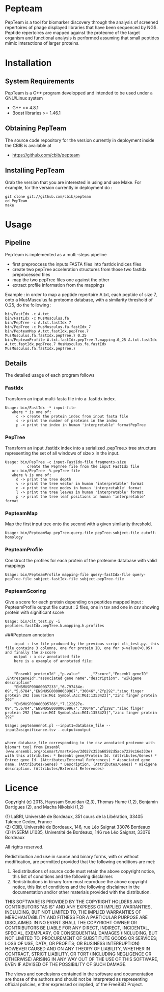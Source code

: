 Pepteam
=======
PepTeam is a tool for biomarker discovery through the analysis of screened repertoires of phage displayed libraries that have been sequenced by NGS.  Peptide repertoires are mapped against the proteome of the target organism and functional analysis is performed assuming that small peptides mimic interactions of larger proteins.

# Installation

## System Requirements

PepTeam is a C++ program developped and intended to be used under a GNU/Linux system

* G++ >= 4.8.1
* Boost libraries >= 1.46.1

## Obtaining PepTeam

The source code repository for the version currently in deployment inside the CBIB is available at

* https://github.com/cbib/pepteam

## Installing PepTeam

Grab the version that you are interested in using and use Make. For example, for the version currently in deployment do :

	git clone git://github.com/cbib/pepteam
	cd PepTeam
	make

# Usage

## Pipeline

PepTeam is implemented as a multi-steps pipeline

* first preproccess the inputs FASTA files into fastIdx indices files
* create two pepTree acceleration structures from those two fastIdx preprocessed files
* map the two pepTree files one against the other
* extract profile information from the mappings

Example : in order to map a peptide repertoire A.txt, each peptide of size 7, onto a MusMusculus.fa proteome database, with a similarity threshold of 0.25, do the following :

	bin/FastIdx -c A.txt
	bin/FastIdx -c MusMusculus.fa
	bin/PepTree -c A.txt.fastIdx 7
	bin/PepTree -c MusMusculus.fa.fastIdx 7
	bin/PepteamMap A.txt.fastIdx.pepTree.7 MusMusculus.fa.fastIdx.pepTree.7 0.25
	bin/PepteamProfile A.txt.fastIdx.pepTree.7.mapping.0_25 A.txt.fastIdx A.txt.fastIdx.pepTree.7 MusMusculus.fa.fastIdx MusMusculus.fa.fastIdx.pepTree.7

## Details

The detailed usage of each program follows

### FastIdx

Transform an input multi-fasta file into a .fastIdx index.

	Usage: bin/FastIdx -* input-file
	   where * is one of:
	     c -> create the protein index from input fasta file
	     s -> print the number of proteins in the index
	     p -> print the index in human 'interpretable' formatPepTree

### PepTree

Transform an input .fastIdx index into a serialized .pepTree.x tree structure representing the set of all windows of size x in the input.

	Usage: bin/PepTree -c input-FastIdx-file fragments-size
	          create the PepTree file from the input FastIdx file
	   or: bin/PepTree -% pepTree-file
	   where % is one of:
	     d -> print the tree depth
	     v -> print the tree vector in human 'interpretable' format
	     n -> print the tree nodes in human 'interpretable' format
	     l -> print the tree leaves in human 'interpretable' format
	     p -> print the tree leaf positions in human 'interpretable' format

### PepteamMap

Map the first input tree onto the second with a given similarity threshold.

	Usage: bin/PepteamMap pepTree-query-file pepTree-subject-file cutoff-homology

### PepteamProfile

Construct the profiles for each protein of the proteome database with valid mappings

	Usage: bin/PepteamProfile mapping-file query-fastIdx-file query-pepTree-file subject-fastIdx-file subject-pepTree-file
### PepteamScoring 

Give a score for each protein depending on peptides mapped
	input :  PepteamProfile output file
	output : 2 files, one in tsv and one in csv showing protein with significant score

	Usage: bin/clt_test.py -i peptides.fastIdx.pepTree.k.mapping.h.profiles

###Pepteam annotation


    	input : tsv file produced by the previous script clt_test.py. this file contains 3 columns, one for protein ID, one for p-value(>0.05) and finally the Z-score
    	output : a csv annotatted file 
    	here is a example of annotated file:


    	"Ensembl proteinId" ,"p-value"     ,"Zscore","Ensembl geneID"    ,EntrezgeneId","associated gene name","description", "wikigene description" 
    	"ENSMUSP00000037233","6.797434e-09","5.6784","ENSMUSG00000039967","30046","Zfp292","zinc finger protein 292 [Source:MGI Symbol;Acc:MGI:1353423]","zinc finger protein 292" 
    	"ENSMUSP00000095766","7.122627e-09","5.6704","ENSMUSG00000039967","30046","Zfp292","zinc finger protein 292 [Source:MGI Symbol;Acc:MGI:1353423]","zinc finger protein 292" 
    
    Usage: pepteamAnnot.pl --input1=database_file --input2=significance.tsv --output=output


    where database_file corresponding to the csv annotated proteome with biomart tool from Ensembl (www.ensembl.org/biomart/martview/3d027c353a68582d5ace7229c16e333e) with this attributes: * Ensembl gene/Protein Id. (Attributes/Genes) * Entrez gene Id. (Attributes/External References) * Associated gene name. (Attributes/Genes) * Description. (Attributes/Genes) * Wikigene description. (Attributes/External References)

# Licence

Copyright (c) 2013,   Hayssam Soueidan (2,3), Thomas Hume (1,2), Benjamin Dartigues (2), and Macha Nikolski (1,2)

(1) LaBRI, Université de Bordeaux, 351 cours de la Libération, 33405 Talence Cedex, France   
(2) CBiB, Université de Bordeaux, 146, rue Léo Saignat 33076 Bordeaux   
(3) INSERM U1035, Université de Bordeaux, 146 rue Léo Saignat, 33076 Bordeaux


All rights reserved.

Redistribution and use in source and binary forms, with or without
modification, are permitted provided that the following conditions are met:

1. Redistributions of source code must retain the above copyright notice, this
   list of conditions and the following disclaimer.
2. Redistributions in binary form must reproduce the above copyright notice,
   this list of conditions and the following disclaimer in the documentation
   and/or other materials provided with the distribution.

THIS SOFTWARE IS PROVIDED BY THE COPYRIGHT HOLDERS AND CONTRIBUTORS "AS IS" AND
ANY EXPRESS OR IMPLIED WARRANTIES, INCLUDING, BUT NOT LIMITED TO, THE IMPLIED
WARRANTIES OF MERCHANTABILITY AND FITNESS FOR A PARTICULAR PURPOSE ARE
DISCLAIMED. IN NO EVENT SHALL THE COPYRIGHT OWNER OR CONTRIBUTORS BE LIABLE FOR
ANY DIRECT, INDIRECT, INCIDENTAL, SPECIAL, EXEMPLARY, OR CONSEQUENTIAL DAMAGES
(INCLUDING, BUT NOT LIMITED TO, PROCUREMENT OF SUBSTITUTE GOODS OR SERVICES;
LOSS OF USE, DATA, OR PROFITS; OR BUSINESS INTERRUPTION) HOWEVER CAUSED AND
ON ANY THEORY OF LIABILITY, WHETHER IN CONTRACT, STRICT LIABILITY, OR TORT
(INCLUDING NEGLIGENCE OR OTHERWISE) ARISING IN ANY WAY OUT OF THE USE OF THIS
SOFTWARE, EVEN IF ADVISED OF THE POSSIBILITY OF SUCH DAMAGE.

The views and conclusions contained in the software and documentation are those
of the authors and should not be interpreted as representing official policies,
either expressed or implied, of the FreeBSD Project.
